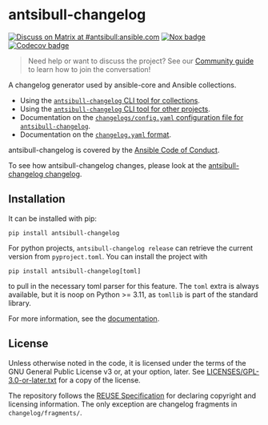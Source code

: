 <!--
Copyright (c) Ansible Project
GNU General Public License v3.0+ (see LICENSES/GPL-3.0-or-later.txt or https://www.gnu.org/licenses/gpl-3.0.txt)
SPDX-License-Identifier: GPL-3.0-or-later
-->

# antsibull-changelog

[![Discuss on Matrix at #antsibull:ansible.com](https://img.shields.io/matrix/antsibull:ansible.com.svg?server_fqdn=ansible-accounts.ems.host&label=Discuss%20on%20Matrix%20at%20%23antsibull:ansible.com&logo=matrix)](https://matrix.to/#/#antsibull:ansible.com)
[![Nox badge](https://github.com/ansible-community/antsibull-changelog/workflows/nox/badge.svg?event=push&branch=main)](https://github.com/ansible-community/antsibull-changelog/actions?query=workflow%3A%22nox%22+branch%3Amain)
[![Codecov badge](https://img.shields.io/codecov/c/github/ansible-community/antsibull-changelog)](https://codecov.io/gh/ansible-community/antsibull-changelog)

> Need help or want to discuss the project? See our [Community guide](https://ansible.readthedocs.io/projects/antsibull-changelog/community/) to learn how to join the conversation!

A changelog generator used by ansible-core and Ansible collections.

- Using the [`antsibull-changelog` CLI tool for collections](changelogs.md).
- Using the [`antsibull-changelog` CLI tool for other projects](other-projects.md).
- Documentation on the [`changelogs/config.yaml` configuration file for `antsibull-changelog`](changelog-configuration.md).
- Documentation on the [`changelog.yaml` format](changelog.yaml-format.md).

antsibull-changelog is covered by the [Ansible Code of Conduct](https://docs.ansible.com/ansible/latest/community/code_of_conduct.html).

To see how antsibull-changelog changes, please look at the
[antsibull-changelog changelog](https://github.com/ansible-community/antsibull-changelog/blob/main/CHANGELOG.md).

## Installation

It can be installed with pip:

```console
pip install antsibull-changelog
```

For python projects, `antsibull-changelog release` can retrieve the current
version from `pyproject.toml`.
You can install the project with

```console
pip install antsibull-changelog[toml]
```

to pull in the necessary toml parser for this feature.
The `toml` extra is always available, but it is noop on Python >= 3.11,
as `tomllib` is part of the standard library.

For more information, see the [documentation](changelogs.md).

## License

Unless otherwise noted in the code, it is licensed under the terms of the GNU
General Public License v3 or, at your option, later. See
[LICENSES/GPL-3.0-or-later.txt](https://github.com/ansible-community/antsibull-changelog/tree/main/LICENSE)
for a copy of the license.

The repository follows the [REUSE Specification](https://reuse.software/spec/) for declaring copyright and
licensing information. The only exception are changelog fragments in ``changelog/fragments/``.
